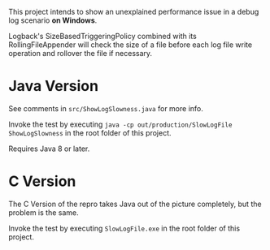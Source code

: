 This project intends to show an unexplained performance issue in a debug log scenario **on Windows**.

Logback's SizeBasedTriggeringPolicy combined with its RollingFileAppender will check the size of a file
before each log file write operation and rollover the file if necessary.

Java Version
============

See comments in `src/ShowLogSlowness.java` for more info.

Invoke the test by executing `java -cp out/production/SlowLogFile ShowLogSlowness`
in the root folder of this project.

Requires Java 8 or later.

C Version
=========

The C Version of the repro takes Java out of the picture completely, but the problem is the same.

Invoke the test by executing `SlowLogFile.exe` in the root folder of this project.
